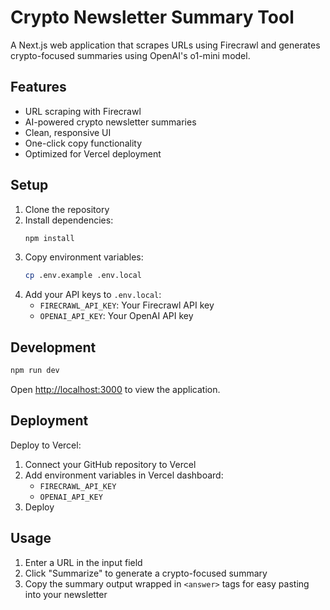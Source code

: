 # Crypto Newsletter Summary Tool

A Next.js web application that scrapes URLs using Firecrawl and generates crypto-focused summaries using OpenAI's o1-mini model.

## Features

- URL scraping with Firecrawl
- AI-powered crypto newsletter summaries  
- Clean, responsive UI
- One-click copy functionality
- Optimized for Vercel deployment

## Setup

1. Clone the repository
2. Install dependencies:
   ```bash
   npm install
   ```
3. Copy environment variables:
   ```bash
   cp .env.example .env.local
   ```
4. Add your API keys to `.env.local`:
   - `FIRECRAWL_API_KEY`: Your Firecrawl API key
   - `OPENAI_API_KEY`: Your OpenAI API key

## Development

```bash
npm run dev
```

Open [http://localhost:3000](http://localhost:3000) to view the application.

## Deployment

Deploy to Vercel:

1. Connect your GitHub repository to Vercel
2. Add environment variables in Vercel dashboard:
   - `FIRECRAWL_API_KEY`
   - `OPENAI_API_KEY`
3. Deploy

## Usage

1. Enter a URL in the input field
2. Click "Summarize" to generate a crypto-focused summary
3. Copy the summary output wrapped in `<answer>` tags for easy pasting into your newsletter

